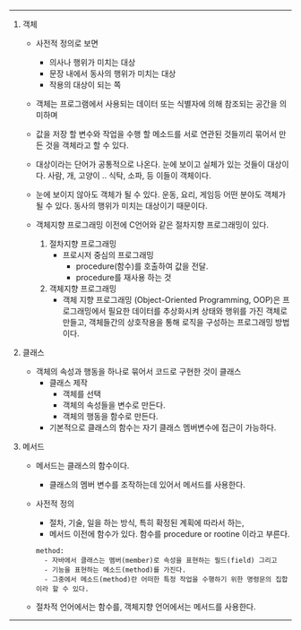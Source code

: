 ----
1. 객체
    + 사전적 정의로 보면
        + 의사나 행위가 미치는 대상
        + 문장 내에서 동사의 행위가 미치는 대상
        + 작용의 대상이 되는 쪽
    
    + 객체는 프로그램에서 사용되는 데이터 또는 식별자에 의해 참조되는 공간을 의미하며 
    + 값을 저장 할 변수와 작업을 수행 할 메소드를 서로 연관된 것들끼리 묶어서 만든 것을 객체라고 할 수 있다.
    + 대상이라는 단어가 공통적으로 나온다. 눈에 보이고 실체가 있는 것들이 대상이다. 사람, 개, 고양이 .. 식탁, 소파, 등 이들이 객체이다.
    + 눈에 보이지 않아도 객체가 될 수 있다. 운동, 요리, 게임등 어떤 분야도 객체가 될 수 있다. 동사의 행위가 미치는 대상이기 때문이다.



    + 객체지향 프로그래밍 이전에 C언어와 같은 절차지향 프로그래밍이 있다.
        1. 절차지향 프로그래밍
            - 프로시저 중심의 프로그래밍
                - procedure(함수)를 호출하여 값을 전달.
                - procedure를 재사용 하는 것
        2. 객체지향 프로그래밍
            - 객체 지향 프로그래밍 (Object-Oriented Programming, OOP)은 프로그래밍에서 필요한 데이터를 추상화시켜 상태와 행위를                 가진 객체로 만들고, 객체들간의 상호작용을 통해 로직을 구성하는 프로그래밍 방법이다.

 
    

2. 클래스
    + 객체의 속성과 행동을 하나로 묶어서 코드로 구현한 것이 클래스
        - 클래스 제작
            - 객체를 선택
            - 객체의 속성들을 변수로 만든다.
            - 객체의 행동을 함수로 만든다.
        - 기본적으로 클래스의 함수는 자기 클래스 멤버변수에 접근이 가능하다.

3. 메서드
    - 메서드는 클래스의 함수이다.
        - 클래스의 멤버 변수를 조작하는데 있어서 메서드를 사용한다.
    - 사전적 정의
         - 절차, 기술, 일을 하는 방식, 특히 확정된 계획에 따라서 하는,
         - 메서드 이전에 함수가 있다. 함수를 procedure or rootine 이라고 부른다.

          method:
            - 자바에서 클래스는 멤버(member)로 속성을 표현하는 필드(field) 그리고
            - 기능을 표현하는 메소드(method)를 가진다.
            - 그중에서 메소드(method)란 어떠한 특정 작업을 수행하기 위한 명령문의 집합이라 할 수 있다.


     - 절차적 언어에서는 함수를, 객체지향 언어에서는 메서드를 사용한다.

----
        

